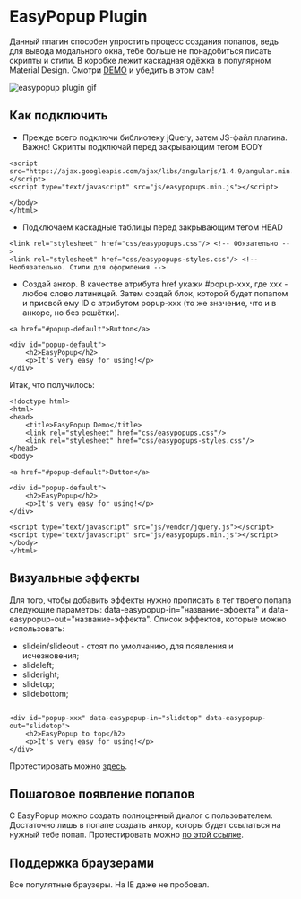 # EasyPopup Plugin #

Данный плагин способен упростить процесс создания попапов, ведь для вывода модального окна, тебе больше не понадобиться писать скрипты и стили. В коробке лежит каскадная одёжка в популярном Material Design. Смотри [DEMO](http://plugins.etrange.eu/easypopup/demo.html) и убедить в этом сам!

![easypopup plugin gif](http://plugins.etrange.eu/easypopup/test-easypopup.gif)

## Как подключить ##

* Прежде всего подключи библиотеку jQuery, затем JS-файл плагина. 
Важно! Скрипты подключай перед закрывающим тегом BODY

```
<script src="https://ajax.googleapis.com/ajax/libs/angularjs/1.4.9/angular.min.js"></script>
<script type="text/javascript" src="js/easypopups.min.js"></script>

</body>
</html>
```

* Подключаем каскадные таблицы перед закрывающим тегом HEAD

```
<link rel="stylesheet" href="css/easypopups.css"/> <!-- Обязательно -->
<link rel="stylesheet" href="css/easypopups-styles.css"/> <!-- Необязательно. Стили для оформления -->
```

* Создай анкор. В качестве атрибута href укажи #popup-xxx, где xxx - любое слово латиницей. Затем создай блок, которой будет попапом и присвой ему ID с атрибутом popup-xxx (то же значение, что и в анкоре, но без решётки). 

```
<a href="#popup-default">Button</a>

<div id="popup-default">
    <h2>EasyPopup</h2>
    <p>It's very easy for using!</p>
</div>
```

Итак, что получилось:

```
<!doctype html>
<html>
<head>
    <title>EasyPopup Demo</title>
    <link rel="stylesheet" href="css/easypopups.css"/>
    <link rel="stylesheet" href="css/easypopups-styles.css"/>
</head>
<body>

<a href="#popup-default">Button</a>

<div id="popup-default">
    <h2>EasyPopup</h2>
    <p>It's very easy for using!</p>
</div>   

<script type="text/javascript" src="js/vendor/jquery.js"></script>
<script type="text/javascript" src="js/easypopups.min.js"></script>
</body>
</html>

```

## Визуальные эффекты ##

Для того, чтобы добавить эффекты нужно прописать в тег твоего попапа следующие параметры: data-easypopup-in="название-эффекта" и data-easypopup-out="название-эффекта". Список эффектов, которые можно использовать:

* slidein/slideout - стоят по умолчанию, для появления и исчезновения;
* slideleft;
* slideright;
* slidetop;
* slidebottom;

```

<div id="popup-xxx" data-easypopup-in="slidetop" data-easypopup-out="slidetop">
    <h2>EasyPopup to top</h2>
    <p>It's very easy for using!</p>
</div> 

```
Протестировать можно [здесь](http://plugins.etrange.eu/easypopup/demo.html).

## Пошаговое появление попапов ##

С EasyPopup можно создать полноценный диалог с пользователем. Достаточно лишь в попапе создать анкор, которы будет ссылаться на нужный тебе попап. Протестировать можно [по этой ссылке](http://plugins.etrange.eu/easypopup/demo.html).

## Поддержка браузерами ##

Все популятные браузеры. На IE даже не пробовал.




